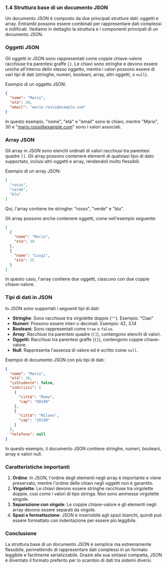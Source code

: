 ### 1.4 Struttura base di un documento JSON

Un documento JSON è composto da due principali strutture dati: oggetti e array. Entrambi possono essere combinati per rappresentare dati complessi e nidificati. Vediamo in dettaglio la struttura e i componenti principali di un documento JSON.

### Oggetti JSON
Gli oggetti in JSON sono rappresentati come coppie chiave-valore racchiuse tra parentesi graffe `{}`. Le chiavi sono stringhe e devono essere uniche all'interno dello stesso oggetto, mentre i valori possono essere di vari tipi di dati (stringhe, numeri, booleani, array, altri oggetti, o `null`).

Esempio di un oggetto JSON:
```json
{
  "nome": "Mario",
  "età": 30,
  "email": "mario.rossi@example.com"
}
```
In questo esempio, "nome", "età" e "email" sono le chiavi, mentre "Mario", 30 e "mario.rossi@example.com" sono i valori associati.

### Array JSON
Gli array in JSON sono elenchi ordinati di valori racchiusi tra parentesi quadre `[]`. Gli array possono contenere elementi di qualsiasi tipo di dato supportato, inclusi altri oggetti e array, rendendoli molto flessibili.

Esempio di un array JSON:
```json
[
  "rosso",
  "verde",
  "blu"
]
```
Qui, l'array contiene tre stringhe: "rosso", "verde" e "blu".

Gli array possono anche contenere oggetti, come nell'esempio seguente:
```json
[
  {
    "nome": "Mario",
    "età": 30
  },
  {
    "nome": "Luigi",
    "età": 25
  }
]
```
In questo caso, l'array contiene due oggetti, ciascuno con due coppie chiave-valore.

### Tipi di dati in JSON
In JSON sono supportati i seguenti tipi di dati:
- **Stringhe**: Sono racchiuse tra virgolette doppie (`""`). Esempio: "Ciao"
- **Numeri**: Possono essere interi o decimali. Esempio: 42, 3.14
- **Booleani**: Sono rappresentati come `true` o `false`.
- **Array**: Racchiusi tra parentesi quadre (`[]`), contengono elenchi di valori.
- **Oggetti**: Racchiusi tra parentesi graffe (`{}`), contengono coppie chiave-valore.
- **Null**: Rappresenta l'assenza di valore ed è scritto come `null`.

Esempio di documento JSON con più tipi di dati:
```json
{
  "nome": "Mario",
  "età": 30,
  "isStudente": false,
  "indirizzi": [
    {
      "città": "Roma",
      "cap": "00100"
    },
    {
      "città": "Milano",
      "cap": "20100"
    }
  ],
  "telefono": null
}
```
In questo esempio, il documento JSON contiene stringhe, numeri, booleani, array e valori null.

### Caratteristiche importanti
1. **Ordine**: In JSON, l'ordine degli elementi negli array è importante e viene preservato, mentre l'ordine delle chiavi negli oggetti non è garantito.
2. **Virgolette**: Le chiavi devono essere stringhe racchiuse tra virgolette doppie, così come i valori di tipo stringa. Non sono ammesse virgolette singole.
3. **Separazione con virgole**: Le coppie chiave-valore e gli elementi negli array devono essere separati da virgole.
4. **Spazi e formattazione**: JSON è insensibile agli spazi bianchi, quindi può essere formattato con indentazione per essere più leggibile.

### Conclusione
La struttura base di un documento JSON è semplice ma estremamente flessibile, permettendo di rappresentare dati complessi in un formato leggibile e facilmente serializzabile. Grazie alla sua sintassi compatta, JSON è diventato il formato preferito per lo scambio di dati tra sistemi diversi.

